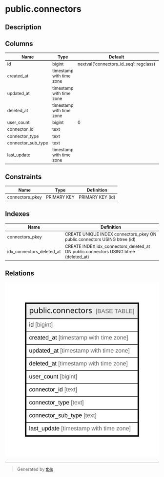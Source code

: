 # public.connectors

## Description

## Columns

| Name | Type | Default | Nullable | Children | Parents | Comment |
| ---- | ---- | ------- | -------- | -------- | ------- | ------- |
| id | bigint | nextval('connectors_id_seq'::regclass) | false |  |  |  |
| created_at | timestamp with time zone |  | true |  |  |  |
| updated_at | timestamp with time zone |  | true |  |  |  |
| deleted_at | timestamp with time zone |  | true |  |  |  |
| user_count | bigint | 0 | true |  |  |  |
| connector_id | text |  | true |  |  |  |
| connector_type | text |  | true |  |  |  |
| connector_sub_type | text |  | true |  |  |  |
| last_update | timestamp with time zone |  | true |  |  |  |

## Constraints

| Name | Type | Definition |
| ---- | ---- | ---------- |
| connectors_pkey | PRIMARY KEY | PRIMARY KEY (id) |

## Indexes

| Name | Definition |
| ---- | ---------- |
| connectors_pkey | CREATE UNIQUE INDEX connectors_pkey ON public.connectors USING btree (id) |
| idx_connectors_deleted_at | CREATE INDEX idx_connectors_deleted_at ON public.connectors USING btree (deleted_at) |

## Relations

![er](public.connectors.svg)

---

> Generated by [tbls](https://github.com/k1LoW/tbls)
